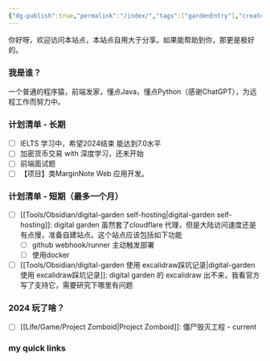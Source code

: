 ```yaml
---
{"dg-publish":true,"permalink":"/index/","tags":["gardenEntry"],"created":"2024-01-15T10:28:16.424+08:00","updated":"2024-01-15T17:42:47.684+08:00"}
---
```


你好呀，欢迎访问本站点，本站点自用大于分享。如果能帮助到你，那更是极好的。

### 我是谁？
一个普通的程序猿，前端发家，懂点Java，懂点Python（感谢ChatGPT），为远程工作而努力中。

### 计划清单 - 长期
- [ ] IELTS 学习中，希望2024结束 能达到7.0水平
- [ ] 加密货币交易 with 深度学习，还未开始
- [ ] 前端面试题
- [ ] 【项目】类MarginNote Web 应用开发。

### 计划清单 - 短期（最多一个月）
+ [ ] [[Tools/Obsidian/digital-garden self-hosting\|digital-garden self-hosting]]: digital garden 虽然套了cloudflare 代理，但是大陆访问速度还是有点慢，准备自建站点。这个站点应该包括如下功能
	+ [ ] github webhook/runner 主动触发部署
	+ [ ] 使用docker
+ [ ] [[Tools/Obsidian/digital-garden 使用 excalidraw踩坑记录\|digital-garden 使用 excalidraw踩坑记录]]: digital garden 的 excalidraw 出不来，我看官方写了支持它，需要研究下哪里有问题 
### 2024 玩了啥？
- [ ] [[Life/Game/Project Zomboid\|Project Zomboid]]: 僵尸毁灭工程 - current

### my quick links
